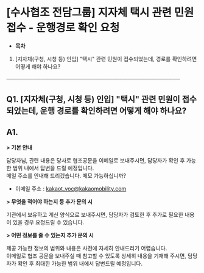 # [수사협조 전담그룹] 지자체 택시 관련 민원 접수 - 운행경로 확인 요청

* **목차**

1. [지자체(구청, 시청 등) 인입] "택시" 관련 민원이 접수되었는데, 경로를 확인하려면 어떻게 해야 하나요?

──────────────────────────────────────────────

**Q1. [지자체(구청, 시청 등) 인입] "택시" 관련 민원이 접수되었는데, 운행 경로를 확인하려면 어떻게 해야 하나요?**
-----------------------------------------------------------------------

**A1.**
-------

**> 기본 안내**

담당자님, 관련 내용은 당사로 협조공문을 이메일로 보내주시면, 담당자가 확인 후 가능한 범위 내에서 답변을 드릴 예정입니다.  
메일 주소를 안내해 드리겠습니다. 메모 가능하십니까?

- 이메일 주소 : [kakaot\_voc@kakaomobility.com](mailto:kakaot_voc@kakaomobility.com)

**> 무엇을 적어야 하는지 등 추가 문의 시**

기관에서 보유하고 계신 양식으로 보내주시면, 담당자가 검토한 후 추가로 필요한 내용이 있을 경우 요청드릴 수 있습니다.

**> 어떤 정보를 줄 수 있는지 추가 문의 시**

제공 가능한 정보의 범위와 내용은 사전에 자세히 안내드리기 어렵습니다.  
이메일로 협조 공문을 보내주실 때 참고할 수 있도록 상세히 내용을 기재해 주시면, 담당자가 확인 후 최대한 가능한 범위 내에서 답변드릴 예정입니다.